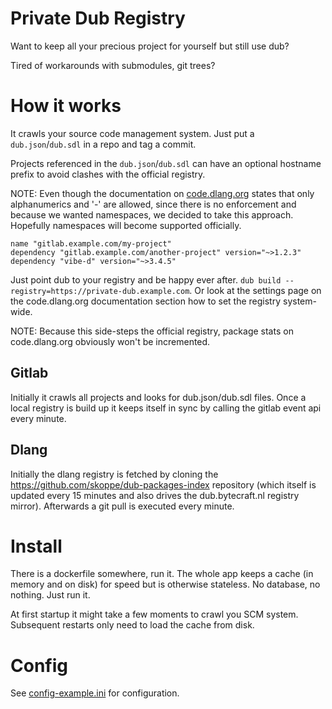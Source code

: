 # Private Dub Registry

Want to keep all your precious project for yourself but still use dub?

Tired of workarounds with submodules, git trees?

# How it works

It crawls your source code management system. Just put a `dub.json`/`dub.sdl` in a repo and tag a commit.

Projects referenced in the `dub.json`/`dub.sdl` can have an optional hostname prefix to avoid clashes with the official registry.

NOTE: Even though the documentation on [code.dlang.org](https://code.dlang.org) states that only alphanumerics and '-' are allowed, since there is no enforcement and because we wanted namespaces, we decided to take this approach. Hopefully namespaces will become supported officially.

```sdl
name "gitlab.example.com/my-project"
dependency "gitlab.example.com/another-project" version="~>1.2.3"
dependency "vibe-d" version="~>3.4.5"
```

Just point dub to your registry and be happy ever after. `dub build --registry=https://private-dub.example.com`. Or look at the settings page on the code.dlang.org documentation section how to set the registry system-wide.

NOTE: Because this side-steps the official registry, package stats on code.dlang.org obviously won't be incremented.

## Gitlab

Initially it crawls all projects and looks for dub.json/dub.sdl files. Once a local registry is build up it keeps itself in sync by calling the gitlab event api every minute.

## Dlang

Initially the dlang registry is fetched by cloning the https://github.com/skoppe/dub-packages-index repository (which itself is updated every 15 minutes and also drives the dub.bytecraft.nl registry mirror). Afterwards a git pull is executed every minute.

# Install

There is a dockerfile somewhere, run it. The whole app keeps a cache (in memory and on disk) for speed but is otherwise stateless. No database, no nothing. Just run it.

At first startup it might take a few moments to crawl you SCM system. Subsequent restarts only need to load the cache from disk.

# Config

See <a href="config-example.ini">config-example.ini</a> for configuration.
